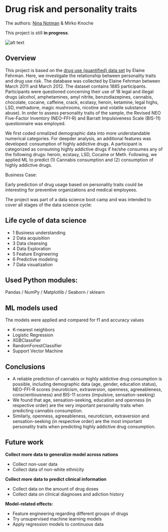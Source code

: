 # Drug risk and personality traits

The authors: [Nina Notman](https://github.com/NinaNotman) & Mirko Knoche

This project is still **in progress**.

![alt text](https://cdn.pixabay.com/photo/2018/09/13/02/17/pills-3673645_1280.jpg)

## Overview 

This project is based on the [drug use (quantified) data set](https://archive.ics.uci.edu/ml/datasets/Drug+consumption+%28quantified%29) by Elaine Fehrman. Here, we investigate the relationship between personality traits and drug use risk. The database was collected by Elaine Fehrman between March 2011 and March 2012. The dataset contains 1885 participants. Participants were questioned concerning their use of 18 legal and illegal drugs (alcohol, amphetamines, amyl nitrite, benzodiazepines, cannabis, chocolate, cocaine, caffeine, crack, ecstasy, heroin, ketamine, legal highs, LSD, methadone, magic mushrooms, nicotine and volatile substance abuse). In order to assess personality traits of the sample, the Revised NEO Five-Factor Inventory (NEO-FFI-R) and Barratt Impulsiveness Scale (BIS-11) questionnaire was employed. 

We first coded ormalized demographic data into more understandable numerical categories. For deepder analysis, an additional features was developed: consumption of highly addictive drugs. A participant is categorized as consuming highly addictive drugs if he/she consumes any of the following drugs: heroin, ecstasy, LSD, Cocaine or Meth. Following, we applied ML to predict (1) Cannabis consumption and (2) consumption of highly addictive drugs. 

Business Case: 

Early prediction of drug usage based on personality traits could be interesting for preventive organizations and medical employees. 

The project was part of a data science boot camp and was intended to cover all stages of the data science cycle:

## Life cycle of data science

- 1 Business understanding
- 2 Data acquisition
- 3 Data cleansing
- 4 Data Exploration
- 5 Feature Engineering
- 6 Predictive modeling
- 7 Data visualization

## Used Python modules:
Pandas / NumPy / Matplotlib / Seaborn / sklearn
 
## ML models used
The models were applied and compared for f1 and accuracy values

- K-nearest neighbors 
- Logistic Regression 
- XGBClassifier
- RandomForestClassifier
- Support Vector Machine
 
## Conclusions
- A reliable prediction of cannabis or highly addictive drug consumption is  possible, including demographic data (age, gender, education status),  NEO-FFI-R scores (neuroticism, extraversion, openness, agreeableness, conscientiousness) and BIS-11 scores (impulsive, sensation-seeking)
- We found that age, sensation-seeking, education and openness (in respective order) are the very important personality traits when predicting cannabis consumption. 
- Similarly, openness, agreeableness, neuroticism, extraversion and sensation-seeking (in respective order) are the most important personality traits when predicting highly addictive drug consumption.

## Future work
**Collect more data to generalize model across nations**
- Collect  non-user data 
- Collect data of non-white ethnicity 

**Collect more data to predict clinical information**
- Collect data on the amount of drug doses
- Collect data on clinical diagnoses and adiction history

**Model-related effects:**
- Feature engineering regarding different groups of drugs 
- Try unsupervised machine learning models
- Apply regression models to continuous data

